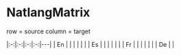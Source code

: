 NatlangMatrix
=============

row = source
column = target

|:-:|:-:|:-:|:-:|---|
| En  |   |   |   |   |
|   | Es  |   |   |   |
|   |   | Fr  |   |   |
|   |   |   | De  |   |

